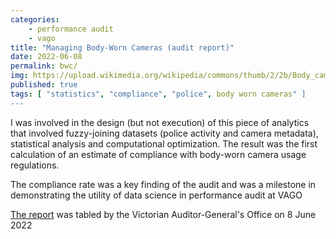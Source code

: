 ```yaml
---
categories:
    - performance audit
    - vago
title: "Managing Body-Worn Cameras (audit report)"
date: 2022-06-08
permalink: bwc/
img: https://upload.wikimedia.org/wikipedia/commons/thumb/2/2b/Body_camera.jpg/960px-Body_camera.jpg
published: true
tags: [ "statistics", "compliance", "police", body worn cameras" ]
---
```


I was involved in the design (but not execution) of this piece of analytics that involved fuzzy-joining datasets (police activity and camera metadata), statistical analysis and computational optimization. The result was the first calculation of an estimate of compliance with body-worn camera usage regulations.

The compliance rate was a key finding of the audit and was a milestone in demonstrating the utility of data science in performance audit at VAGO

[The report](https://www.audit.vic.gov.au/report/managing-body-worn-cameras) was tabled by the Victorian Auditor-General's Office on 8 June 2022